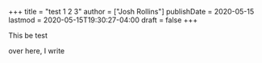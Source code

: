 +++
title = "test 1 2 3"
author = ["Josh Rollins"]
publishDate = 2020-05-15
lastmod = 2020-05-15T19:30:27-04:00
draft = false
+++

This be test

<!--more-->

over here, I write